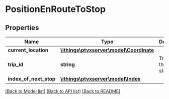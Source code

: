 # PositionEnRouteToStop

## Properties
Name | Type | Description | Notes
------------ | ------------- | ------------- | -------------
**current_location** | [**\ithings\ptvxserver\model\Coordinate**](Coordinate.md) |  | 
**trip_id** | **string** | Trip ID of the the next stop. | 
**index_of_next_stop** | [**\ithings\ptvxserver\model\Index**](Index.md) |  | 

[[Back to Model list]](../../README.md#documentation-for-models) [[Back to API list]](../../README.md#documentation-for-api-endpoints) [[Back to README]](../../README.md)

